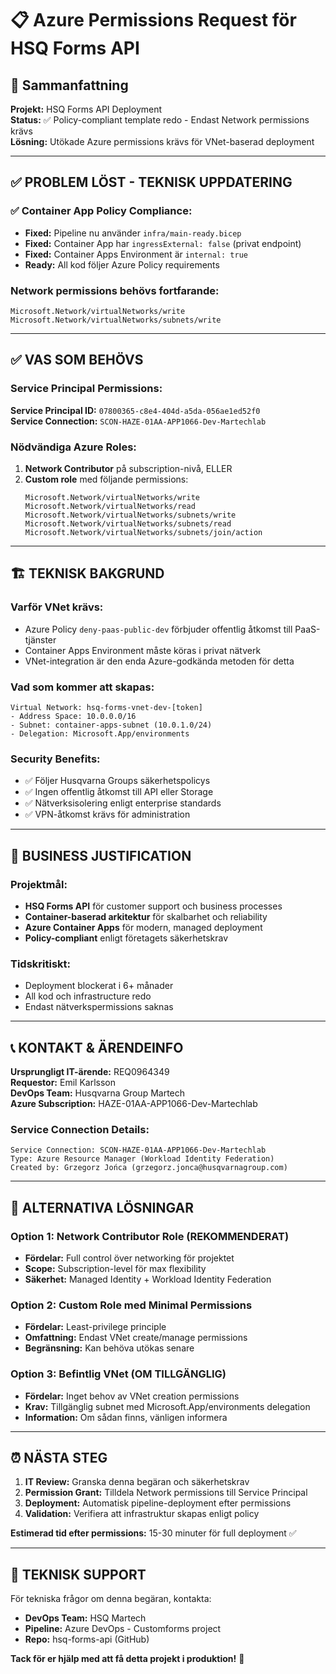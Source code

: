 # 📋 Azure Permissions Request för HSQ Forms API

## 🎯 Sammanfattning
**Projekt:** HSQ Forms API Deployment  
**Status:** ✅ Policy-compliant template redo - Endast Network permissions krävs  
**Lösning:** Utökade Azure permissions krävs för VNet-baserad deployment

---

## ✅ **PROBLEM LÖST - TEKNISK UPPDATERING**

### ✅ Container App Policy Compliance:
- **Fixed:** Pipeline nu använder `infra/main-ready.bicep` 
- **Fixed:** Container App har `ingressExternal: false` (privat endpoint)
- **Fixed:** Container Apps Environment är `internal: true`
- **Ready:** All kod följer Azure Policy requirements

### Network permissions behövs fortfarande:
```
Microsoft.Network/virtualNetworks/write
Microsoft.Network/virtualNetworks/subnets/write
```

---

## ✅ **VAS SOM BEHÖVS**

### Service Principal Permissions:
**Service Principal ID:** `07800365-c8e4-404d-a5da-056ae1ed52f0`  
**Service Connection:** `SCON-HAZE-01AA-APP1066-Dev-Martechlab`

### Nödvändiga Azure Roles:
1. **Network Contributor** på subscription-nivå, ELLER
2. **Custom role** med följande permissions:
   ```
   Microsoft.Network/virtualNetworks/write
   Microsoft.Network/virtualNetworks/read
   Microsoft.Network/virtualNetworks/subnets/write
   Microsoft.Network/virtualNetworks/subnets/read
   Microsoft.Network/virtualNetworks/subnets/join/action
   ```

---

## 🏗️ **TEKNISK BAKGRUND**

### Varför VNet krävs:
- Azure Policy `deny-paas-public-dev` förbjuder offentlig åtkomst till PaaS-tjänster
- Container Apps Environment måste köras i privat nätverk
- VNet-integration är den enda Azure-godkända metoden för detta

### Vad som kommer att skapas:
```
Virtual Network: hsq-forms-vnet-dev-[token]
- Address Space: 10.0.0.0/16
- Subnet: container-apps-subnet (10.0.1.0/24)
- Delegation: Microsoft.App/environments
```

### Security Benefits:
- ✅ Följer Husqvarna Groups säkerhetspolicys
- ✅ Ingen offentlig åtkomst till API eller Storage
- ✅ Nätverksisolering enligt enterprise standards
- ✅ VPN-åtkomst krävs för administration

---

## 🎯 **BUSINESS JUSTIFICATION**

### Projektmål:
- **HSQ Forms API** för customer support och business processes
- **Container-baserad arkitektur** för skalbarhet och reliability
- **Azure Container Apps** för modern, managed deployment
- **Policy-compliant** enligt företagets säkerhetskrav

### Tidskritiskt:
- Deployment blockerat i 6+ månader
- All kod och infrastructure redo
- Endast nätverkspermissions saknas

---

## 📞 **KONTAKT & ÄRENDEINFO**

**Ursprungligt IT-ärende:** REQ0964349  
**Requestor:** Emil Karlsson  
**DevOps Team:** Husqvarna Group Martech  
**Azure Subscription:** HAZE-01AA-APP1066-Dev-Martechlab

### Service Connection Details:
```
Service Connection: SCON-HAZE-01AA-APP1066-Dev-Martechlab
Type: Azure Resource Manager (Workload Identity Federation)
Created by: Grzegorz Jońca (grzegorz.jonca@husqvarnagroup.com)
```

---

## 🔄 **ALTERNATIVA LÖSNINGAR**

### Option 1: Network Contributor Role (REKOMMENDERAT)
- **Fördelar:** Full control över networking för projektet
- **Scope:** Subscription-level för max flexibility
- **Säkerhet:** Managed Identity + Workload Identity Federation

### Option 2: Custom Role med Minimal Permissions
- **Fördelar:** Least-privilege principle
- **Omfattning:** Endast VNet create/manage permissions
- **Begränsning:** Kan behöva utökas senare

### Option 3: Befintlig VNet (OM TILLGÄNGLIG)
- **Fördelar:** Inget behov av VNet creation permissions
- **Krav:** Tillgänglig subnet med Microsoft.App/environments delegation
- **Information:** Om sådan finns, vänligen informera

---

## ⏰ **NÄSTA STEG**

1. **IT Review:** Granska denna begäran och säkerhetskrav
2. **Permission Grant:** Tilldela Network permissions till Service Principal
3. **Deployment:** Automatisk pipeline-deployment efter permissions
4. **Validation:** Verifiera att infrastruktur skapas enligt policy

**Estimerad tid efter permissions:** 15-30 minuter för full deployment ✅

---

## 📧 **TEKNISK SUPPORT**

För tekniska frågor om denna begäran, kontakta:
- **DevOps Team:** HSQ Martech
- **Pipeline:** Azure DevOps - Customforms project
- **Repo:** hsq-forms-api (GitHub)

**Tack för er hjälp med att få detta projekt i produktion!** 🚀
